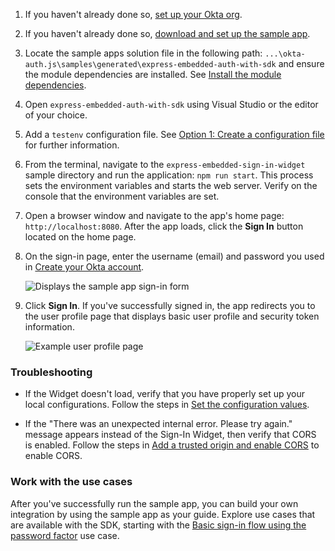 1. If you haven't already done so, [set up your Okta org](/docs/guides/oie-embedded-common-org-setup/nodejs/main/#set-up-your-okta-org-for-a-password-factor-only-use-case).
1. If you haven't already done so, [download and set up the sample app](/docs/guides/oie-embedded-common-download-setup-app/nodejs/main/).
1. Locate the sample apps solution file in the following path:
`...\okta-auth.js\samples\generated\express-embedded-auth-with-sdk` and ensure the module dependencies are installed. See [Install the module dependencies](/docs/guides/oie-embedded-common-download-setup-app/nodejs/main/#install-the-module-dependencies).
1. Open `express-embedded-auth-with-sdk` using Visual Studio or the editor of your choice.
1. Add a `testenv` configuration file. See [Option 1: Create a configuration file](/docs/guides/oie-embedded-common-download-setup-app/nodejs/main/#option-1-create-a-configuration-file) for further information.
1. From the terminal, navigate to the `express-embedded-sign-in-widget` sample directory and run the application: `npm run start`. This process sets the environment variables and starts the web server. Verify on the console that the environment variables are set.
1. Open a browser window and navigate to the app's home page: `http://localhost:8080`. After the app loads, click the **Sign In** button located on the home page.
1. On the sign-in page, enter the username (email) and password you used in [Create your Okta account](/docs/guides/oie-embedded-common-org-setup/nodejs/main/#create-your-okta-account).

   ![Displays the sample app sign-in form](/img/oie-embedded-sdk/oie-embedded-sdk-sample-app-signin.png)

1. Click **Sign In**. If you've successfully signed in, the app redirects you to the user profile page that displays basic user profile and security token information.

   ![Example user profile page](/img/oie-embedded-sdk/Embedded-SIW-profile-page-nodejs.png)

### Troubleshooting

* If the Widget doesn't load, verify that you have properly set up your local configurations. Follow the steps in [Set the configuration values](/docs/guides/oie-embedded-common-download-setup-app/nodejs/main/#set-the-configuration-values).

* If the "There was an unexpected internal error. Please try again." message appears instead of the Sign-In Widget, then verify that CORS is enabled. Follow the steps in [Add a trusted origin and enable CORS](/docs/guides/oie-embedded-common-org-setup/nodejs/main/#add-a-trusted-origin-and-enable-cors) to enable CORS.

### Work with the use cases

After you've successfully run the sample app, you can build your own integration by using the sample app as your guide. Explore use cases that are available with the SDK, starting with the [Basic sign-in flow using the password factor](/docs/guides/oie-embedded-sdk-use-case-basic-sign-in/nodejs/main/) use case.

